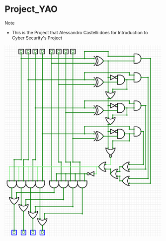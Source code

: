 # Project_YAO

>[!NOTE]
>
>* This is the Project that Alessandro Castelli does for Introduction to Cyber Security's Project

![Circuit Image](img.png)   







 
